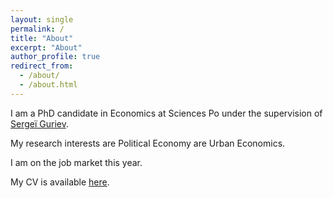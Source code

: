 ```yaml
---
layout: single
permalink: /
title: "About"
excerpt: "About"
author_profile: true
redirect_from:
  - /about/
  - /about.html
---
```


I am a PhD candidate in Economics at Sciences Po under the supervision of [Sergeï Guriev](https://sites.google.com/site/sguriev/). 

My research interests are Political Economy are Urban Economics.

I am on the job market this year. 

My CV is available [here](pdfs/cv.pdf).
